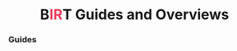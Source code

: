 # <span style="display: flex;justify-content: center;">B<span style="color: #EA3E5D;">IR</span>T Guides and Overviews</span>

### Guides

